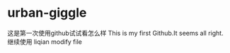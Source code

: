 # urban-giggle
这是第一次使用github试试看怎么样
This is my first Github.It seems all right.
继续使用
liqian modify file
